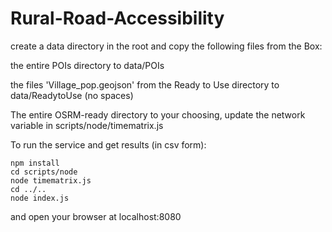 # Rural-Road-Accessibility

create a data directory in the root and copy the following files from the Box:

the entire POIs directory to data/POIs

the files 'Village_pop.geojson' from the Ready to Use directory to data/ReadytoUse (no spaces)

The entire OSRM-ready directory to your choosing, update the network variable in scripts/node/timematrix.js


To run the service and get results (in csv form):
```
npm install
cd scripts/node
node timematrix.js
cd ../..
node index.js
```

and open your browser at localhost:8080

